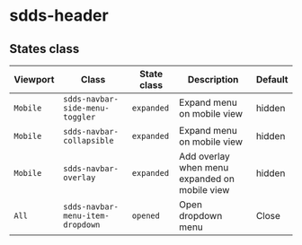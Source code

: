 # sdds-header

## States class

| Viewport | Class | State class | Description     | Default     |
| -------- | --------- | ----------- | -------- | ----------- |
| `Mobile`   | `sdds-navbar-side-menu-toggler`    |    `expanded`         | Expand menu on mobile view | hidden |
| `Mobile`   | `sdds-navbar-collapsible`    |    `expanded`         | Expand menu on mobile view | hidden |
| `Mobile`   | `sdds-navbar-overlay`    |    `expanded`         | Add overlay when menu expanded on mobile view | hidden |
| `All`   | `sdds-navbar-menu-item-dropdown`    |    `opened`         | Open dropdown menu | Close |

